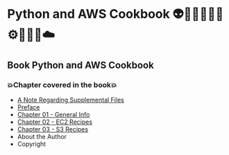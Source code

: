 # Python and AWS Cookbook 👽🤖👩🏻‍💻🤯⚙️🐍🧠🎲☁️
## Book Python and AWS Cookbook
### 💥Chapter covered in the book💥
- [A Note Regarding Supplemental Files](https://github.com/romulovieira777/Python_and_AWS_Cookbook/tree/main/A_Note_Regarding_Supplemental_Files)
- [Preface](https://github.com/romulovieira777/Python_and_AWS_Cookbook/tree/main/Preface)
- [Chapter 01 - General Info](https://github.com/romulovieira777/Python_and_AWS_Cookbook/tree/main/Chapter_01_General_Info)
- [Chapter 02 - EC2 Recipes](https://github.com/romulovieira777/Python_and_AWS_Cookbook/tree/main/Chapter_02_EC2_Recipes)
- [Chapter 03 - S3 Recipes](https://github.com/romulovieira777/Python_and_AWS_Cookbook/tree/main/Chapter_03_S3_Recipes)
- About the Author
- Copyright